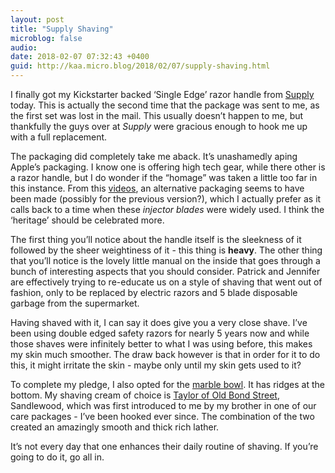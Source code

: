 ```yaml
---
layout: post
title: "Supply Shaving"
microblog: false
audio: 
date: 2018-02-07 07:32:43 +0400
guid: http://kaa.micro.blog/2018/02/07/supply-shaving.html
---
```

I finally got my Kickstarter backed ‘Single Edge’ razor handle from [Supply](https://getsupply.com) today. This is actually the second time that the package was sent to me, as the first set was lost in the mail. This usually doesn’t happen to me, but thankfully the guys over at _Supply_ were gracious enough to hook me up with a full replacement.

The packaging did completely take me aback. It’s unashamedly aping Apple’s packaging. I know one is offering high tech gear, while there other is a razor handle, but I do wonder if the “homage” was taken a little too far in this instance. From this [videos](https://vimeo.com/167887992), an alternative packaging seems to have been made (possibly for the previous version?), which I actually prefer as it calls back to a time when these *injector blades* were widely used. I think the ‘heritage’ should be celebrated more.

The first thing you’ll notice about the handle itself is the sleekness of it followed by the sheer weightiness of it - this thing is **heavy**. The other thing that you’ll notice is the lovely little manual on the inside that goes through a bunch of interesting aspects that you should consider. Patrick and Jennifer are effectively trying to re-educate us on a style of shaving that went out of fashion, only to be replaced by electric razors and 5 blade disposable garbage from the supermarket.

Having shaved with it, I can say it does give you a very close shave. I’ve been using double edged safety razors for nearly 5 years now and while those shaves were infinitely better to what I was using before, this makes my skin much smoother. The draw back however is that in order for it to do this, it might irritate the skin - maybe only until my skin gets used to it?

To complete my pledge, I also opted for the [marble bowl](https://getsupply.com/collections/all-products/products/marble-shaving-bowl). It has ridges at the bottom. My shaving cream of choice is [Taylor of Old Bond Street](https://www.tayloroldbondst.co.uk), Sandlewood, which was first introduced to me by my brother in one of our care packages - I’ve been hooked ever since. The combination of the two created an amazingly smooth and thick rich lather.

It’s not every day that one enhances their daily routine of shaving. If you’re going to do it, go all in.
